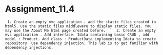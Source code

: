 # Assignment_11.4
     1. Create an empty mvc application . add the static files created in html5. Use the static files middleware to display static files. You may use the About Me html page created before.     2. Create an empty mvc application . Add interface: Idata containing basic CRUD , add model : Product. Add class : ProductData implementing Idata to create repository. Use dependency injection. This lab is to get familiar with dependency injections.
